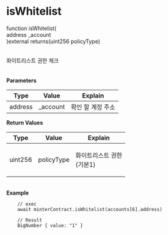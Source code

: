 # isWhitelist

function isWhitelist(\
address \_account\
)external returns(uint256 policyType)

\
화이트리스트 권한 체크\
\
\
**Parameters**

| Type    | Value     | Explain    |
| ------- | --------- | ---------- |
| address | \_account | 확인 할 계정 주소 |

**Return Values**

| Type    | Value      | Explain                   |
| ------- | ---------- | ------------------------- |
| uint256 | policyType | <p>화이트리스트 권한<br>(기본1)</p> |

\
**Example**

```
    // exec    
    await minterContract.isWhitelist(accounts[6].address)

    // Result
    BigNumber { value: "1" }
```

